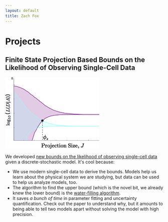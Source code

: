 ```yaml
---
layout: default
title: Zach Fox 
---
```

# Projects

## Finite State Projection Based Bounds on the Likelihood of Observing Single-Cell Data
<img src="/assets/samdps.png" alt="likelihood bounds" width="300">

 We developed [new bounds on the likelihood of observing single-cell data](http://aip.scitation.org/doi/full/10.1063/1.4960505) given a discrete-stochastic model. It's cool because:

- We use modern single-cell data to derive the bounds. Models help us learn about the physical system we are studying, but data can be used to help us analyze models, too. 
- The algorithm to find the upper bound (which is the novel bit, we already knew the lower bound) is the [water-filling algorithm](https://en.wikipedia.org/wiki/Water_filling_algorithm). 
- It saves _a bunch of time_ in parameter fitting and uncertainty quantification. Check out the paper to understand why, but it amounts to being able to tell two models apart without solving the model with high precision. 
 




